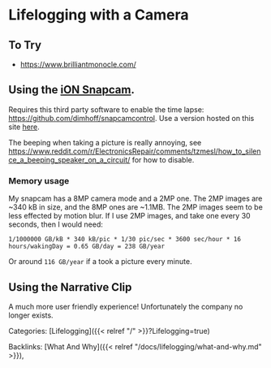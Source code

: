 # Lifelogging with a Camera

## To Try

 - https://www.brilliantmonocle.com/

## Using the [iON Snapcam](https://amzn.to/3JqQ6kA).

Requires this third party software to enable the time lapse:
https://github.com/dimhoff/snapcamcontrol. Use a version hosted on this site
[here](/snapcamcontrol.html).

The beeping when taking a picture is really annoying, see
https://www.reddit.com/r/ElectronicsRepair/comments/tzmesl/how_to_silence_a_beeping_speaker_on_a_circuit/
for how to disable.

### Memory usage

My snapcam has a 8MP camera mode and a 2MP one.  The 2MP images are ~340 kB in
size, and the 8MP ones are ~1.1MB. The 2MP images seem to be less effected by
motion blur.  If I use 2MP images, and take one every 30 seconds, then I would
need:

```
1/1000000 GB/kB * 340 kB/pic * 1/30 pic/sec * 3600 sec/hour * 16 hours/wakingDay = 0.65 GB/day = 238 GB/year
```

Or around `116 GB/year` if a took a picture every minute.


## Using the Narrative Clip

A much more user friendly experience!  Unfortunately the company no longer exists.








Categories: [Lifelogging]({{< relref "/" >}}?Lifelogging=true)

Backlinks: [What And Why]({{< relref "/docs/lifelogging/what-and-why.md" >}}), 
